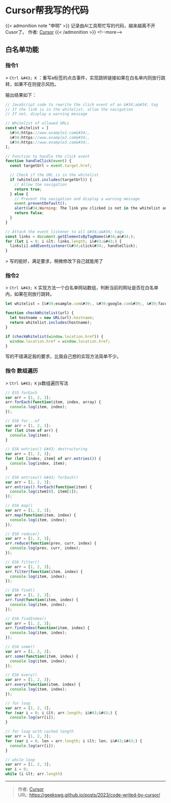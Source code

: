 # Cursor帮我写的代码

{{&lt; admonition note &#34;申明&#34; &gt;}}
记录由AI工具帮忙写的代码，越来越离不开Cusor了。
作者: [Cursor](https://www.cursor.so/)
{{&lt; /admonition &gt;}}
&lt;!--more--&gt;

## 白名单功能

### 指令1

&gt; `Ctrl &#43; K` ：重写a标签的点击事件，实现跳转链接如果在白名单内则放行跳转，如果不在则提示风险。

输出结果如下：

```js
// JavaScript code to rewrite the click event of an &#34;a&#34; tag
// If the link is in the whitelist, allow the navigation
// If not, display a warning message

// Whitelist of allowed URLs
const whitelist = [
  &#34;https://www.example1.com&#34;,
  &#34;https://www.example2.com&#34;,
  &#34;https://www.example3.com&#34;,
];

// Function to handle the click event
function handleClick(event) {
  const targetUrl = event.target.href;

  // Check if the URL is in the whitelist
  if (whitelist.includes(targetUrl)) {
    // Allow the navigation
    return true;
  } else {
    // Prevent the navigation and display a warning message
    event.preventDefault();
    alert(&#34;Warning: The link you clicked is not in the whitelist and may be risky.&#34;);
    return false;
  }
}

// Attach the event listener to all &#34;a&#34; tags
const links = document.getElementsByTagName(&#34;a&#34;);
for (let i = 0; i &lt; links.length; i&#43;&#43;) {
  links[i].addEventListener(&#34;click&#34;, handleClick);
}

```

&gt; 写的挺好，满足要求，稍微修改下自己就能用了

### 指令2

&gt; `Ctrl &#43; K` 实现方法一个白名单网站数组，判断当前的网址是否在白名单内，如果在则放行跳转。

```js
let whitelist = [&#39;example.com&#39;, &#39;google.com&#39;, &#39;facebook.com&#39;];

function checkWhitelist(url) {
  let hostname = new URL(url).hostname;
  return whitelist.includes(hostname);
}

if (checkWhitelist(window.location.href)) {
  window.location.href = window.location.href;
}
```

写的不错满足我的要求，比我自己想的实现方法简单不少。

### 指令 数组遍历

&gt; `Ctrl &#43; K` js数组遍历写法

```js
// ES5 forEach
var arr = [1, 2, 3];
arr.forEach(function(item, index, array) {
  console.log(item, index);
});

// ES6 for...of
var arr = [1, 2, 3];
for (let item of arr) {
  console.log(item);
}

// ES6 entries() &#43; destructuring
var arr = [1, 2, 3];
for (let [index, item] of arr.entries()) {
  console.log(index, item);
}

// ES6 entries() &#43; forEach()
var arr = [1, 2, 3];
arr.entries().forEach(function(item) {
  console.log(item[0], item[1]);
});

// ES6 map()
var arr = [1, 2, 3];
arr.map(function(item, index) {
  console.log(item, index);
});

// ES6 reduce()
var arr = [1, 2, 3];
arr.reduce(function(prev, curr, index) {
  console.log(prev, curr, index);
});

// ES6 filter()
var arr = [1, 2, 3];
arr.filter(function(item, index) {
  console.log(item, index);
});

// ES6 find()
var arr = [1, 2, 3];
arr.find(function(item, index) {
  console.log(item, index);
});

// ES6 findIndex()
var arr = [1, 2, 3];
arr.findIndex(function(item, index) {
  console.log(item, index);
});

// ES6 some()
var arr = [1, 2, 3];
arr.some(function(item, index) {
  console.log(item, index);
});

// ES6 every()
var arr = [1, 2, 3];
arr.every(function(item, index) {
  console.log(item, index);
});

// for loop
var arr = [1, 2, 3];
for (var i = 0; i &lt; arr.length; i&#43;&#43;) {
  console.log(arr[i]);
}

// for loop with cached length
var arr = [1, 2, 3];
for (var i = 0, len = arr.length; i &lt; len; i&#43;&#43;) {
  console.log(arr[i]);
}

// while loop
var arr = [1, 2, 3];
var i = 0;
while (i &lt; arr.length)
```


---

> 作者: [Cursor](https://www.cursor.so/)  
> URL: https://geekswg.github.io/posts/2023/code-writed-by-cursor/  

